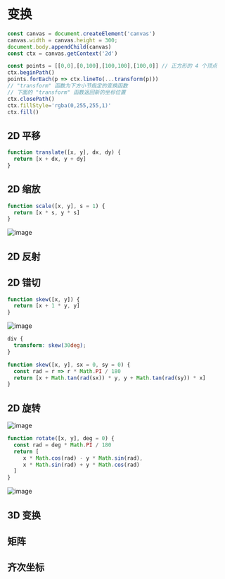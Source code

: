 # 变换

```js
const canvas = document.createElement('canvas')
canvas.width = canvas.height = 300;
document.body.appendChild(canvas)
const ctx = canvas.getContext('2d')

const points = [[0,0],[0,100],[100,100],[100,0]] // 正方形的 4 个顶点
ctx.beginPath()
points.forEach(p => ctx.lineTo(...transform(p))) 
// "transform" 函数为下方小节指定的变换函数
// 下面的 "transform" 函数返回新的坐标位置
ctx.closePath()
ctx.fillStyle='rgba(0,255,255,1)'
ctx.fill()
```

## 2D 平移

```js
function translate([x, y], dx, dy) {
  return [x + dx, y + dy]
}
```

## 2D 缩放

```js
function scale([x, y], s = 1) {
  return [x * s, y * s]
}
```

![image](https://user-images.githubusercontent.com/25923128/121117746-3f989a00-c84b-11eb-86ee-e284c758bad6.png)


## 2D 反射

## 2D 错切

```js
function skew([x, y]) {
  return [x + 1 * y, y]
}
```

![image](https://user-images.githubusercontent.com/25923128/121117699-255ebc00-c84b-11eb-86c0-63fee61d149d.png)

```css
div {
  transform: skew(30deg);
}
```

```js
function skew([x, y], sx = 0, sy = 0) {
  const rad = r => r * Math.PI / 180
  return [x + Math.tan(rad(sx)) * y, y + Math.tan(rad(sy)) * x]
}
```


## 2D 旋转

![image](https://user-images.githubusercontent.com/25923128/121117579-f34d5a00-c84a-11eb-9a89-10be9215ab55.png)

```js
function rotate([x, y], deg = 0) {
  const rad = deg * Math.PI / 180
  return [
     x * Math.cos(rad) - y * Math.sin(rad), 
     x * Math.sin(rad) + y * Math.cos(rad)
  ]
}
```

![image](https://user-images.githubusercontent.com/25923128/121117617-019b7600-c84b-11eb-9677-04020c5ae3cd.png)

## 3D 变换

## 矩阵

## 齐次坐标


